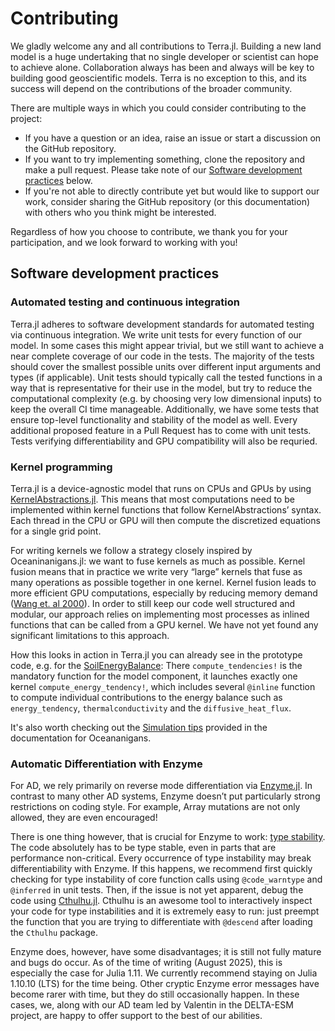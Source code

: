 # Contributing

We gladly welcome any and all contributions to Terra.jl. Building a new land model is a huge undertaking that no single developer or scientist can hope to achieve alone. Collaboration always has been and always will be key to building good geoscientific models. Terra is no exception to this, and its success will depend on the contributions of the broader community.

There are multiple ways in which you could consider contributing to the project:
- If you have a question or an idea, raise an issue or start a discussion on the GitHub repository.
- If you want to try implementing something, clone the repository and make a pull request. Please take note of our [Software development practices](@ref) below.
- If you're not able to directly contribute yet but would like to support our work, consider sharing the GitHub repository (or this documentation) with others who you think might be interested.

Regardless of how you choose to contribute, we thank you for your participation, and we look forward to working with you!

## Software development practices

### Automated testing and continuous integration

Terra.jl adheres to software development standards for automated testing via continuous integration. We write unit tests for every function of our model. In some cases this might appear trivial, but we still want to achieve a near complete coverage of our code in the tests. The majority of the tests should cover the smallest possible units over different input arguments and types (if applicable). Unit tests should typically call the tested functions in a way that is representative for their use in the model, but try to reduce the computational complexity (e.g. by choosing very low dimensional inputs) to keep the overall CI time manageable. Additionally, we have some tests that ensure top-level functionality and stability of the model as well. Every additional proposed feature in a Pull Request has to come with unit tests. Tests verifying differentiability and GPU compatibility will also be requried.

### Kernel programming

Terra.jl is a device-agnostic model that runs on CPUs and GPUs by using [KernelAbstractions.jl](https://github.com/JuliaGPU/KernelAbstractions.jl). This means that most computations need to be implemented within kernel functions that follow KernelAbstractions’ syntax. Each thread in the CPU or GPU will then compute the discretized equations for a single grid point.

For writing kernels we follow a strategy closely inspired by Oceaninanigans.jl: we want to fuse kernels as much as possible. Kernel fusion means that in practice we write very “large” kernels that fuse as many operations as possible together in one kernel. Kernel fusion leads to more efficient GPU computations, especially by reducing memory demand ([Wang et. al 2000](https://ieeexplore.ieee.org/document/5724850/)). In order to still keep our code well structured and modular, our approach relies on implementing most processes as inlined functions that can be called from a GPU kernel. We have not yet found any significant limitations to this approach.

How this looks in action in Terra.jl you can already see in the prototype code, e.g. for the [SoilEnergyBalance](https://github.com/TUM-PIK-ESM/Terra.jl/blob/main/src/processes/soil/soil_energy.jl): There `compute_tendencies!` is the mandatory function for the model component, it launches exactly one kernel `compute_energy_tendency!`, which includes several `@inline` function to compute individual contributions to the energy balance such as `energy_tendency`, `thermalconductivity` and the `diffusive_heat_flux`.

It's also worth checking out the [Simulation tips](https://clima.github.io/OceananigansDocumentation/stable/simulation_tips/) provided in the documentation for Oceananigans.

### Automatic Differentiation with Enzyme 

For AD, we rely primarily on reverse mode differentiation via [Enzyme.jl](https://enzyme.mit.edu/julia/stable/). In contrast to many other AD systems, Enzyme doesn’t put particularly strong restrictions on coding style. For example, Array mutations are not only allowed, they are even encouraged!

There is one thing however, that is crucial for Enzyme to work: [type stability](https://docs.julialang.org/en/v1/manual/faq/#man-type-stability). The code absolutely has to be type stable, even in parts that are performance non-critical. Every occurrence of type instability may break differentiability with Enzyme. If this happens, we recommend first quickly checking for type instability of core function calls using `@code_warntype` and `@inferred` in unit tests. Then, if the issue is not yet apparent, debug the code using [Cthulhu.jl](https://github.com/JuliaDebug/Cthulhu.jl). Cthulhu is an awesome tool to interactively inspect your code for type instabilities and it is extremely easy to run: just preempt the function that you are trying to differentiate with `@descend` after loading the `Cthulhu` package.

Enzyme does, however, have some disadvantages; it is still not fully mature and bugs do occur. As of the time of writing (August 2025), this is especially the case for Julia 1.11. We currently recommend staying on Julia 1.10.10 (LTS) for the time being. Other cryptic Enzyme error messages have become rarer with time, but they do still occasionally happen. In these cases, we, along with our AD team led by Valentin in the DELTA-ESM project, are happy to offer support to the best of our abilities.
